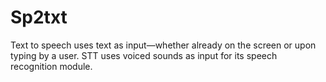 # Sp2txt
Text to speech uses text as input—whether already on the screen or upon typing by a user. STT uses voiced sounds as input for its speech recognition module.
